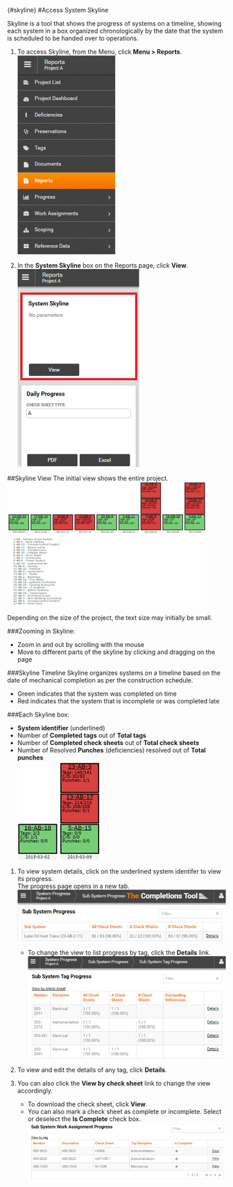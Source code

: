 {#skyline}
#Access System Skyline  

Skyline is a tool that shows the progress of systems on a timeline, showing each system in a box organized chronologically by the date that the system is scheduled to be handed over to operations. 

1. To access Skyline, from the Menu, click **Menu > Reports**.    
![Menu > Reports](images\MReports.PNG)  

1. In the **System Skyline** box on the Reports page, click **View**.  
![Reports > Skyline](images\Reports-Skyline.PNG)   

##Skyline View
The initial view shows the entire project.  
![Skyline initial view](images\Skylineall.PNG)  

Depending on the size of the project, the text size may initially be small. 

###Zooming in Skyline: 
  - Zoom in and out by scrolling with the mouse
  - Move to different parts of the skyline by clicking and dragging on the page   
  
###Skyline Timeline
Skyline organizes systems on a timeline based on the date of mechanical completion as per the construction schedule. 
  - Green indicates that the system was completed on time
  - Red indicates that the system that is incomplete or was completed late
    
###Each Skyline box:
  - **System identifier** (underlined)  
  - Number of **Completed tags** out of **Total tags**
  - Number of **Completed check sheets**  out of **Total check sheets**
  - Number of Resolved **Punches** (deficiencies) resolved out of **Total punches**  
    ![Skyline top level example](images\Skylinetoplevel.PNG)    
   
1. To view system details, click on the underlined system identifer to view its progress.  
The progress page opens in a new tab.   
![Skyline system progress](images\Skyline-subsystemProgress.PNG)  

    - To change the view to list progress by tag, click the **Details** link.  
    ![Skyline system tag progress](images\Skyline-subsystemtagProgress.PNG)  

1. To view and edit the details of any tag, click **Details**.
    
1. You can also click the **View by check sheet** link to change the view accordingly. 

    - To download the check sheet, click **View**.
    - You can also mark a check sheet as complete or incomplete. Select or deselect the **Is Complete** check box.  
    ![Skyline system check sheet progress](images\Skyline-subsystemcsprogress.png)